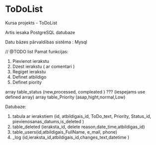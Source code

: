 ﻿# ToDoList
Kursa projekts - ToDoList


Artis iesaka PostgreSQL datubaze

Datu bāzes pārvaldības sistēma : Mysql


// @TODO list
Pamat funkcijas:
1) Pievienot ierakstu
2) Dzest ierakstu ( ar comentari )
3) Regiget ierakstu
4) Definet atbildigo 
4) Definet piority


array table_status (new,processed, compleated ) ??? (iespejams use defined array)
array table_Priority (asap,hight,normal,Low)

Datubaze: 

1) tabula ar ierakstiem (id, atbildigais_id, ToDo_text, Priority, Status_id, pievienosanas_datums,is_deleted )
2) table_deleted (ieraksta_id, delete reason,date_time,atbildigas_id)
3) table_users(id,atbildigais_FullName, e_mail, phone)
4) _log (id,ieraksta_id,atbildigais_id,changes_text,datetime )



